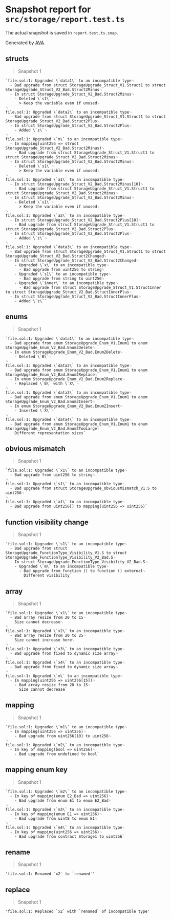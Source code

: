 # Snapshot report for `src/storage/report.test.ts`

The actual snapshot is saved in `report.test.ts.snap`.

Generated by [AVA](https://avajs.dev).

## structs

> Snapshot 1

    `file.sol:1: Upgraded \`data1\` to an incompatible type␊
      - Bad upgrade from struct StorageUpgrade_Struct_V1.Struct1 to struct StorageUpgrade_Struct_V2_Bad.Struct2Minus␊
      - In struct StorageUpgrade_Struct_V2_Bad.Struct2Minus␊
        - Deleted \`s1\`␊
          > Keep the variable even if unused␊
    ␊
    file.sol:1: Upgraded \`data2\` to an incompatible type␊
      - Bad upgrade from struct StorageUpgrade_Struct_V1.Struct1 to struct StorageUpgrade_Struct_V2_Bad.Struct2Plus␊
      - In struct StorageUpgrade_Struct_V2_Bad.Struct2Plus␊
        - Added \`z\`␊
    ␊
    file.sol:1: Upgraded \`m\` to an incompatible type␊
      - In mapping(uint256 => struct StorageUpgrade_Struct_V2_Bad.Struct2Minus)␊
        - Bad upgrade from struct StorageUpgrade_Struct_V1.Struct1 to struct StorageUpgrade_Struct_V2_Bad.Struct2Minus␊
      - In struct StorageUpgrade_Struct_V2_Bad.Struct2Minus␊
        - Deleted \`s1\`␊
          > Keep the variable even if unused␊
    ␊
    file.sol:1: Upgraded \`a1\` to an incompatible type␊
      - In struct StorageUpgrade_Struct_V2_Bad.Struct2Minus[10]␊
        - Bad upgrade from struct StorageUpgrade_Struct_V1.Struct1 to struct StorageUpgrade_Struct_V2_Bad.Struct2Minus␊
      - In struct StorageUpgrade_Struct_V2_Bad.Struct2Minus␊
        - Deleted \`s1\`␊
          > Keep the variable even if unused␊
    ␊
    file.sol:1: Upgraded \`a2\` to an incompatible type␊
      - In struct StorageUpgrade_Struct_V2_Bad.Struct2Plus[10]␊
        - Bad upgrade from struct StorageUpgrade_Struct_V1.Struct1 to struct StorageUpgrade_Struct_V2_Bad.Struct2Plus␊
      - In struct StorageUpgrade_Struct_V2_Bad.Struct2Plus␊
        - Added \`z\`␊
    ␊
    file.sol:1: Upgraded \`data3\` to an incompatible type␊
      - Bad upgrade from struct StorageUpgrade_Struct_V1.Struct1 to struct StorageUpgrade_Struct_V2_Bad.Struct2Changed␊
      - In struct StorageUpgrade_Struct_V2_Bad.Struct2Changed␊
        - Upgraded \`x\` to an incompatible type␊
          - Bad upgrade from uint256 to string␊
        - Upgraded \`s1\` to an incompatible type␊
          - Bad upgrade from string to uint256␊
        - Upgraded \`inner\` to an incompatible type␊
          - Bad upgrade from struct StorageUpgrade_Struct_V1.StructInner to struct StorageUpgrade_Struct_V2_Bad.StructInnerPlus␊
      - In struct StorageUpgrade_Struct_V2_Bad.StructInnerPlus␊
        - Added \`z\``

## enums

> Snapshot 1

    `file.sol:1: Upgraded \`data1\` to an incompatible type␊
      - Bad upgrade from enum StorageUpgrade_Enum_V1.Enum1 to enum StorageUpgrade_Enum_V2_Bad.Enum2Delete␊
      - In enum StorageUpgrade_Enum_V2_Bad.Enum2Delete␊
        - Deleted \`B\`␊
    ␊
    file.sol:1: Upgraded \`data2\` to an incompatible type␊
      - Bad upgrade from enum StorageUpgrade_Enum_V1.Enum1 to enum StorageUpgrade_Enum_V2_Bad.Enum2Replace␊
      - In enum StorageUpgrade_Enum_V2_Bad.Enum2Replace␊
        - Replaced \`B\` with \`X\`␊
    ␊
    file.sol:1: Upgraded \`data3\` to an incompatible type␊
      - Bad upgrade from enum StorageUpgrade_Enum_V1.Enum1 to enum StorageUpgrade_Enum_V2_Bad.Enum2Insert␊
      - In enum StorageUpgrade_Enum_V2_Bad.Enum2Insert␊
        - Inserted \`X\`␊
    ␊
    file.sol:1: Upgraded \`data4\` to an incompatible type␊
      - Bad upgrade from enum StorageUpgrade_Enum_V1.Enum1 to enum StorageUpgrade_Enum_V2_Bad.Enum2TooLarge␊
        Different representation sizes`

## obvious mismatch

> Snapshot 1

    `file.sol:1: Upgraded \`x1\` to an incompatible type␊
      - Bad upgrade from uint256 to string␊
    ␊
    file.sol:1: Upgraded \`s1\` to an incompatible type␊
      - Bad upgrade from struct StorageUpgrade_ObviousMismatch_V1.S to uint256␊
    ␊
    file.sol:1: Upgraded \`a1\` to an incompatible type␊
      - Bad upgrade from uint256[] to mapping(uint256 => uint256)`

## function visibility change

> Snapshot 1

    `file.sol:1: Upgraded \`s1\` to an incompatible type␊
      - Bad upgrade from struct StorageUpgrade_FunctionType_Visibility_V1.S to struct StorageUpgrade_FunctionType_Visibility_V2_Bad.S␊
      - In struct StorageUpgrade_FunctionType_Visibility_V2_Bad.S␊
        - Upgraded \`m\` to an incompatible type␊
          - Bad upgrade from function () to function () external␊
            Different visibility`

## array

> Snapshot 1

    `file.sol:1: Upgraded \`x1\` to an incompatible type␊
      - Bad array resize from 20 to 15␊
        Size cannot decrease␊
    ␊
    file.sol:1: Upgraded \`x2\` to an incompatible type␊
      - Bad array resize from 20 to 25␊
        Size cannot increase here␊
    ␊
    file.sol:1: Upgraded \`x3\` to an incompatible type␊
      - Bad upgrade from fixed to dynamic size array␊
    ␊
    file.sol:1: Upgraded \`x4\` to an incompatible type␊
      - Bad upgrade from fixed to dynamic size array␊
    ␊
    file.sol:1: Upgraded \`m\` to an incompatible type␊
      - In mapping(uint256 => uint256[15])␊
        - Bad array resize from 20 to 15␊
          Size cannot decrease`

## mapping

> Snapshot 1

    `file.sol:1: Upgraded \`m1\` to an incompatible type␊
      - In mapping(uint256 => uint256)␊
        - Bad upgrade from uint256[10] to uint256␊
    ␊
    file.sol:1: Upgraded \`m2\` to an incompatible type␊
      - In key of mapping(bool => uint256)␊
        - Bad upgrade from undefined to bool`

## mapping enum key

> Snapshot 1

    `file.sol:1: Upgraded \`m2\` to an incompatible type␊
      - In key of mapping(enum E2_Bad => uint256)␊
        - Bad upgrade from enum E1 to enum E2_Bad␊
    ␊
    file.sol:1: Upgraded \`m3\` to an incompatible type␊
      - In key of mapping(enum E1 => uint256)␊
        - Bad upgrade from uint8 to enum E1␊
    ␊
    file.sol:1: Upgraded \`m4\` to an incompatible type␊
      - In key of mapping(uint256 => uint256)␊
        - Bad upgrade from contract Storage1 to uint256`

## rename

> Snapshot 1

    'file.sol:1: Renamed `x2` to `renamed`'

## replace

> Snapshot 1

    'file.sol:1: Replaced `x2` with `renamed` of incompatible type'
